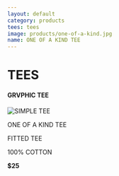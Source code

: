 ```yaml
---
layout: default
category: products
tees: tees
image: products/one-of-a-kind.jpg
name: ONE OF A KIND TEE
---
```


# TEES

#### GRVPHIC TEE
![SIMPLE TEE](http://situ0020.github.com/ecommerce-website/images/products/one-of-a-kind.jpg)

ONE OF A KIND TEE

FITTED TEE

100% COTTON

**$25**


